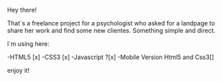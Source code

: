 Hey there!

That`s a freelance project for a psychologist who asked for a landpage to share her work and find some new
clientes.
Something simple and direct.

I`m using here:

-HTML5 [x]
-CSS3 [x]
-Javascript ?[x]
-Mobile Version Html5 and Css3[]

enjoy it!
